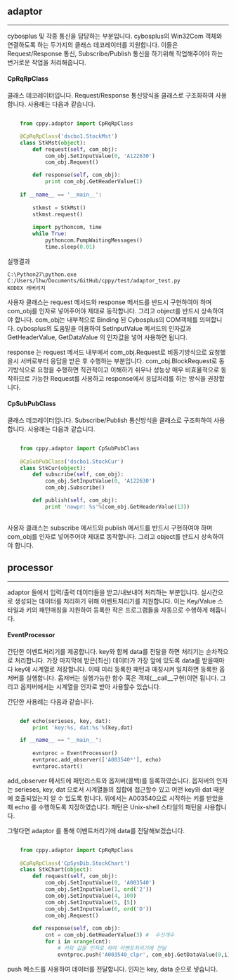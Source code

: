 ## adaptor
-----

cybosplus 및 각종 통신을 담당하는 부분입니다.
cybosplus의 Win32Com 객체와 연결하도록 하는 두가지의 클래스 데코레이터를 지원합니다.
이들은 Request/Response 통신, Subscribe/Publish 통신을 하기위해 작업해주어야 하는
번거로운 작업을 처리해줍니다.

#### CpRqRpClass

클래스 데코레이터입니다. Request/Response 통신방식을 
클래스로 구조화하여 사용합니다. 사용례는 다음과 같습니다.

```python

    from cppy.adaptor import CpRqRpClass

    @CpRqRpClass('dscbo1.StockMst')
    class StkMst(object):
        def request(self, com_obj):
            com_obj.SetInputValue(0, 'A122630')
            com_obj.Request()

        def response(self, com_obj):
            print com_obj.GetHeaderValue(1)
    
    if __name__ == '__main__':
    
        stkmst = StkMst()
        stkmst.request()
    
        import pythoncom, time
        while True:
            pythoncom.PumpWaitingMessages()
            time.sleep(0.01)
```
        
실행결과

    C:\Python27\python.exe C:/Users/lhw/Documents/GitHub/cppy/test/adaptor_test.py
    KODEX 레버리지
    

사용자 클래스는 request 메서드와 response 메서드를 반드시 구현하여야 하며 com_obj를 인자로
넣어주어야 제대로 동작합니다. 그리고 object를 반드시 상속하여야 합니다. 
com_obj는 내부적으로 Binding 된 Cybosplus의 COM객체를 의미합니다. 
cybosplus의 도움말을 이용하여 SetInputValue 메서드의 인자값과 GetHeaderValue, GetDataValue 의 인자값을 넣어
사용하면 됩니다.

response 는 request 메서드 내부에서 com_obj.Request로 비동기방식으로 요청했을시 서버로부터 응답을 받은 후 수행하는 부분입니다.
com_obj.BlockRequest로 동기방식으로 요청을 수행하면 직관적이고 이해하기 쉬우나 성능상 매우 비효율적으로 동작하므로 
가능한 Request를 사용하고 response에서 응답처리를 하는 방식을 권장합니다.


#### CpSubPubClass

클래스 데코레이터입니다. Subscribe/Publish 통신방식을 
클래스로 구조화하여 사용합니다. 사용례는 다음과 같습니다.


```python

    from cppy.adaptor import CpSubPubClass
    
    @CpSubPubClass('dscbo1.StockCur')
    class StkCur(object):
        def subscribe(self, com_obj):
            com_obj.SetInputValue(0, 'A122630')
            com_obj.Subscribe()

        def publish(self, com_obj):
            print 'nowpr: %s'%(com_obj.GetHeaderValue(13))   
                  
```

사용자 클래스는 subscribe 메서드와 publish 메서드를 반드시 구현하여야 하며 com_obj를 인자로
넣어주어야 제대로 동작합니다. 그리고 object를 반드시 상속하여야 합니다. 



## processor
-----

adaptor 들에서 입력/출력 데이터들을 받고/내보내어 처리하는 부분입니다.
실시간으로 생성되는 데이터를 처리하기 위해 이벤트처리기를 지원합니다.
이는 Key/Value 스타일과 키의 패턴매칭을 지원하여 등록한 작은 프로그램들을 
자동으로 수행하게 해줍니다.

#### EventProcessor

간단한 이벤트처리기를 제공합니다. 
key와 함께 data를 전달을 하면 처리기는 순차적으로 처리합니다.
가장 마지막에 받은(최신) 데이터가 가장 앞에 있도록 
data를 받을때마다 key에 시계열로 저장합니다. 
이때 미리 등록한 패턴과 매칭시켜 일치하면 등록한 옵저버를 실행합니다.
옵저버는 실행가능한 함수 혹은 객체(__call__구현)이면 됩니다.
그리고 옵저버에서는 시계열을 인자로 받아 사용할수 있습니다.

간단한 사용례는 다음과 같습니다.

```python

    def echo(serieses, key, dat):
        print 'key:%s, dat:%s'%(key,dat)

    if __name__ == "__main__":
    
        evntproc = EventProcessor()
        evntproc.add_observer(['A003540*'], echo)
        evntproc.start()

```

add_observer 메서드에 패턴리스트와 옵저버(콜백)를 등록하였습니다. 
옵저버의 인자는 serieses, key, dat 으로서 시계열들의 집합에 접근할수 있고 
어떤 key와 dat 때문에 호출되었는지 알 수 있도록 합니다.
위에서는 A003540으로 시작하는 키를 받았을때 echo 를 수행하도록 지정하였습니다.
패턴은 Unix-shell 스타일의 패턴을 사용합니다.

그렇다면 adaptor 를 통해 이벤트처리기에 data를 전달해보겠습니다.

```python

    from cppy.adaptor import CpRqRpClass
    
    @CpRqRpClass('CpSysDib.StockChart')
    class StkChart(object):
        def request(self, com_obj):
            com_obj.SetInputValue(0, 'A003540')
            com_obj.SetInputValue(1, ord('2'))
            com_obj.SetInputValue(4, 100)
            com_obj.SetInputValue(5, [5])
            com_obj.SetInputValue(6, ord('D'))    
            com_obj.Request()
    
        def response(self, com_obj):
            cnt = com_obj.GetHeaderValue(3) #  수신개수
            for i in xrange(cnt):    
                # 키와 값을 인자로 하여 이벤트처리기에 전달
                evntproc.push('A003540_clpr', com_obj.GetDataValue(0,i))

```

push 메소드를 사용하여 데이터를 전달합니다. 인자는 key, data 순으로 넣습니다.


